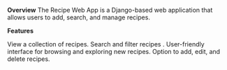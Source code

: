 **Overview**
The Recipe Web App is a Django-based web application that allows users to add, search, and manage recipes. 

**Features**

View a collection of recipes.
Search and filter recipes .
User-friendly interface for browsing and exploring new recipes.
Option to add, edit, and delete recipes.



